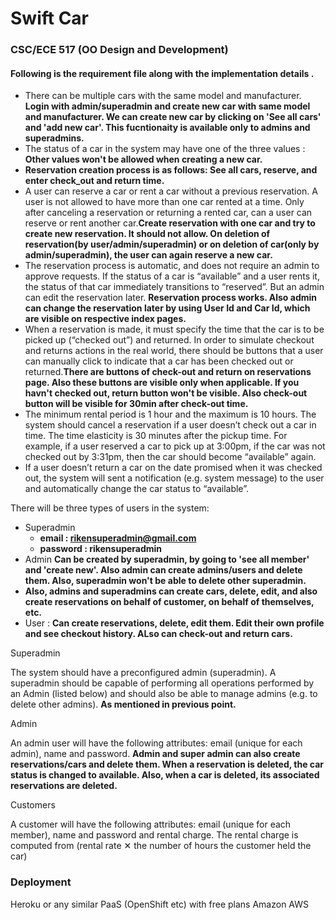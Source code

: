 # Swift Car

### CSC/ECE 517 (OO Design and Development)

#### Following is the requirement file along with the implementation details .
- There can be multiple cars with the same model and manufacturer.
**Login with admin/superadmin and create new car with same model and manufacturer. We can create new car by clicking on 'See all cars' and 'add new car'. This fucntionaity is available only to admins and superadmins.**
- The status of a car in the system may have one of the three values : **Other values won't be allowed when creating a new car.**
- **Reservation creation process is as follows: See all cars, reserve, and enter check_out and return time.**
- A user can reserve a car or rent a car without a previous reservation. A user is not allowed to have more than one car rented at a time. Only after canceling a reservation or returning a rented car, can a user can reserve or rent another car.**Create reservation with one car and try to create new reservation. It should not allow. On deletion of reservation(by user/admin/superadmin) or on deletion of car(only by admin/superadmin), the user can again reserve a new car.**
- The reservation process is automatic, and does not require an admin to approve requests. If the status of a car is “available” and a user rents it, the status of that car immediately transitions to “reserved”. But an admin can edit the reservation later. **Reservation process works. Also admin can change the reservation later by using User Id and Car Id, which are visible on respective index pages.**
- When a reservation is made, it must specify the time that the car is to be picked up (“checked out”) and returned. In order to simulate checkout and returns actions in the real world, there should be buttons that a user can manually click to indicate that a car has been checked out or returned.**There are buttons of check-out and return on reservations page. Also these buttons are visible only when applicable. If you havn't checked out, return button won't be visible. Also check-out button will be visible for 30min after check-out time.**
- The minimum rental period is 1 hour and the maximum is 10 hours. The system should cancel a reservation if a user doesn’t check out a car in time. The time elasticity is 30 minutes after the pickup time.  For example, if a user reserved a car to pick up at 3:00pm, if the car was not checked out by 3:31pm, then the car should become “available” again.
- If a user doesn’t return a car on the date promised when it was checked out, the system will sent a notification (e.g. system message) to the user and automatically change the car status to “available”.


There will be three types of users in the system:
- Superadmin
    - **email : rikensuperadmin@gmail.com**
    - **password : rikensuperadmin**
- Admin **Can be created by superadmin, by going to 'see all member' and 'create new'. Also admin can create admins/users and delete them. Also, superadmin won't be able to delete other superadmin.**
- **Also, admins and superadmins can create cars, delete, edit, and also create reservations on behalf of customer, on behalf of themselves, etc.**
- User : **Can create reservations, delete, edit them. Edit their own profile and see checkout history. ALso can check-out and return cars.**

Superadmin

The system should have a preconfigured admin (superadmin). A superadmin should be capable of performing all operations performed by an Admin (listed below) and should also be able to manage admins (e.g. to delete other admins). **As mentioned in previous point.**

Admin

An admin user will have the following attributes: email (unique for each admin), name and password. **Admin and super admin can also create reservations/cars and delete them. When a reservation is deleted, the car status is changed to available. Also, when a car is deleted, its associated reservations are deleted.**


Customers

A customer will have the following attributes: email (unique for each member), name and password and rental charge. The rental charge is computed from (rental rate ✕ the number of hours the customer held the car)


### Deployment

Heroku or any similar PaaS (OpenShift etc) with free plans
Amazon AWS
